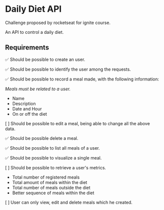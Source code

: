 <h1>Daily Diet API</h1>

<p>Challenge proposed by rocketseat for ignite course.</p>
<p>An API to control a daily diet.</p>

<h2>Requirements</h2>

<p>✅ Should be possible to create an user.</p>

<p>✅ Should be possible to identify the user among the requests.</p>

<p>✅ Should be possible to record a meal made, with the following information:</p>
    <i>Meals must be related to a user.</i>
    <ul>
        <li>Name</li>
        <li>Description</li>
        <li>Date and Hour</li>
        <li>On or off the diet</li>
    </ul>

<p>[ ] Should be possible to edit a meal, being able to change all the above data.</p>

<p>✅ Should be possible delete a meal.</p>

<p>✅ Should be possible to list all meals of a user.</p>

<p>✅ Should be possible to visualize a single meal.</p>

<p>[ ] Should be possible to retrieve a user's metrics.</p>
    <ul>
        <li>Total number of registered meals</li>
        <li>Total amount of meals within the diet</li>
        <li>Total number of meals outside the diet</li>
        <li>Better sequence of meals within the diet</li>
    </ul>

<p>[ ] User can only view, edit and delete meals which he created.</p>
